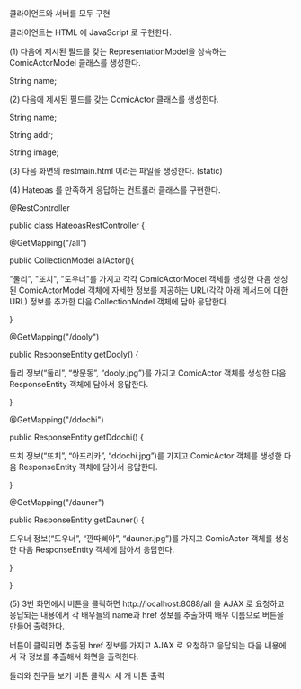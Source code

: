 클라이언트와 서버를 모두 구현

클라이언트는 HTML 에 JavaScript 로 구현한다.

(1) 다음에 제시된 필드를 갖는 RepresentationModel<ComicActorModel>을 상속하는
ComicActorModel 클래스를 생성한다.

String name;

(2) 다음에 제시된 필드를 갖는 ComicActor 클래스를 생성한다.

String name;

String addr;

String image; 

(3) 다음 화면의 restmain.html 이라는 파일을 생성한다. (static)

(4) Hateoas 를 만족하게 응답하는 컨트롤러 클래스를 구현한다.

@RestController

public class HateoasRestController {

 @GetMapping("/all")
 
 public CollectionModel<ComicActorModel> allActor(){
 
 "둘리", "또치", "도우너"를 가지고 각각 ComicActorModel 객체를 생성한 다음
 생성된 ComicActorModel 객체에 자세한 정보를 제공하는 URL(각각 아래 메서드에 대한
 URL) 정보를 추가한 다음 CollectionModel 객체에 담아 응답한다. 
 
 }
 
 @GetMapping("/dooly")
 
 public ResponseEntity<ComicActor> getDooly() {
 
 둘리 정보(“둘리”, “쌍문동”, “dooly.jpg”)를 가지고 ComicActor 객체를 생성한 다음
 ResponseEntity 객체에 담아서 응답한다.
 
 }
 
 @GetMapping("/ddochi")
 
 public ResponseEntity<ComicActor> getDdochi() {
 
 또치 정보(“또치”, “아프리카”, “ddochi.jpg”)를 가지고 ComicActor 객체를 생성한 다음
 ResponseEntity 객체에 담아서 응답한다.
 
 }
 
 @GetMapping("/dauner")
 
 public ResponseEntity<ComicActor> getDauner() {
 
 도우너 정보(“도우너”, “깐따삐아”, “dauner.jpg”)를 가지고 ComicActor 객체를 생성한
다음 ResponseEntity 객체에 담아서 응답한다.

 }
 
}

(5) 3번 화면에서 버튼을 클릭하면 http://localhost:8088/all 을 AJAX 로 요청하고 응답되는
내용에서
각 배우들의 name과 href 정보를 추출하여 배우 이름으로 버튼을 만들어 출력한다.

버튼이 클릭되면 추출된 href 정보를 가지고 AJAX 로 요청하고 응답되는 다음 내용에서
각 정보를 추출해서 화면을 출력한다.

둘리와 친구들 보기 버튼 클릭시
세 개 버튼 출력
